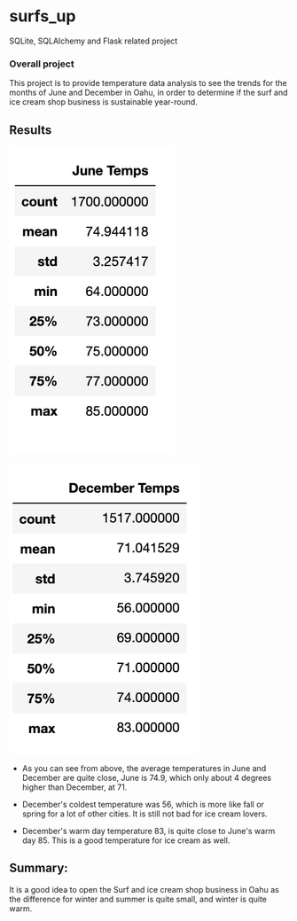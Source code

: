 # surfs_up
SQLite, SQLAlchemy and Flask related project 



### Overall project 

This project is to provide temperature data analysis to see the trends for the months of June and December in Oahu, in order to determine if the surf and ice cream shop business is sustainable year-round.


## Results 

![Jun temps](https://raw.githubusercontent.com/yumik20/surfs_up/main/resources/Jun%20temps.png)

![Dec temps](https://raw.githubusercontent.com/yumik20/surfs_up/main/resources/Dec%20temps.png)

* As you can see from above, the average temperatures in June and December are quite close, June is 74.9, which only about 4 degrees higher than December, at 71. 

* December's coldest temperature was 56, which is more like fall or spring for a lot of other cities. It is still not bad for ice cream lovers. 

* December's warm day temperature 83, is quite close to June's warm day 85. This is a good temperature for ice cream as well.  

## Summary: 

It is a good idea to open the Surf and ice cream shop business in Oahu as the difference for winter and summer is quite small, and winter is quite warm. 
